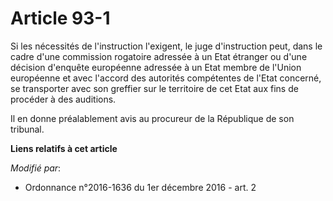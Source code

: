 # Article 93-1

Si les nécessités de l'instruction l'exigent, le juge d'instruction peut, dans le cadre d'une commission rogatoire adressée à
un Etat étranger ou d'une décision d'enquête européenne adressée à un Etat membre de l'Union européenne et avec l'accord des
autorités compétentes de l'Etat concerné, se transporter avec son greffier sur le territoire de cet Etat aux fins de procéder
à des auditions. 

Il en donne préalablement avis au procureur de la République de son tribunal.

**Liens relatifs à cet article**

_Modifié par_:

  - Ordonnance n°2016-1636 du 1er décembre 2016 - art. 2
